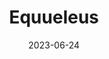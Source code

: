 ---
title: "Equueleus"
cc-type: constellation
borders:
  - Aquarius
  - Delphinus
  - Pegasus
date: 2023-06-24
hashtag: equuleus
subdivision-of:
  - northern celestial hemisphere
tags:
  - Horse
  - Constellation
---
